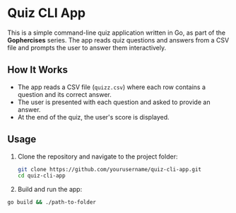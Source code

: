 # Quiz CLI App

This is a simple command-line quiz application written in Go, as part of the **Gophercises** series. The app reads quiz questions and answers from a CSV file and prompts the user to answer them interactively.

## How It Works

- The app reads a CSV file (`quizz.csv`) where each row contains a question and its correct answer.
- The user is presented with each question and asked to provide an answer.
- At the end of the quiz, the user's score is displayed.

## Usage

1. Clone the repository and navigate to the project folder:

   ```bash
   git clone https://github.com/yourusername/quiz-cli-app.git
   cd quiz-cli-app

2. Build and run the app:

  ```bash
  go build && ./path-to-folder



